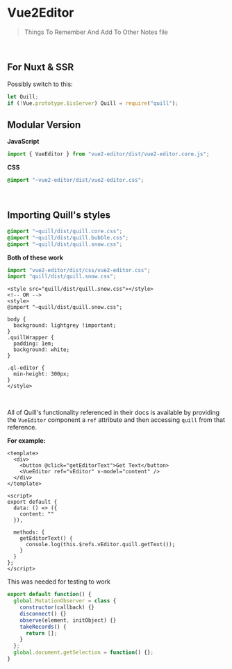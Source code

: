 # Vue2Editor

> Things To Remember And Add To Other Notes file

<br>

## For Nuxt & SSR

Possibly switch to this:

```js
let Quill;
if (!Vue.prototype.$isServer) Quill = require("quill");
```

## Modular Version

**JavaScript**

```js
import { VueEditor } from "vue2-editor/dist/vue2-editor.core.js";
```

**CSS**

```css
@import "~vue2-editor/dist/vue2-editor.css";
```

<br>

## Importing Quill's styles

```css
@import "~quill/dist/quill.core.css";
@import "~quill/dist/quill.bubble.css";
@import "~quill/dist/quill.snow.css";
```

**Both of these work**

```js
import "vue2-editor/dist/css/vue2-editor.css";
import "quill/dist/quill.snow.css";
```

```vue
<style src="quill/dist/quill.snow.css"></style>
<!-- OR -->
<style>
@import "~quill/dist/quill.snow.css";

body {
  background: lightgrey !important;
}
.quillWrapper {
  padding: 1em;
  background: white;
}

.ql-editor {
  min-height: 300px;
}
</style>
```

<br>

<!-- NOTE: Add this to Vue2Editor Docs -->

All of Quill's functionality referenced in their docs is available by providing the `VueEditor` component a `ref` attribute and then accessing `quill` from that reference.

**For example:**

```vue
<template>
  <div>
    <button @click="getEditorText">Get Text</button>
    <VueEditor ref="vEditor" v-model="content" />
  </div>
</template>

<script>
export default {
  data: () => ({
    content: ""
  }),

  methods: {
    getEditorText() {
      console.log(this.$refs.vEditor.quill.getText());
    }
  }
};
</script>
```

This was needed for testing to work

```js
export default function() {
  global.MutationObserver = class {
    constructor(callback) {}
    disconnect() {}
    observe(element, initObject) {}
    takeRecords() {
      return [];
    }
  };
  global.document.getSelection = function() {};
}
```
